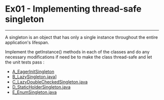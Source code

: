 # Ex01 - Implementing thread-safe singleton

---

A singleton is an object that has only a single instance throughout the entire application's lifespan.

Implement the getInstance() methods in each of the classes and do any necessary modifications if need be to make the class thread-safe and let the unit tests pass :

 - [A_EagerInitSingleton](A_EagerInitSingleton.java)
 - [B_LazySingleton.java](B_LazySingleton.java)]
 - [C_LazyDoubleCheckedSingleton.java](C_LazyDoubleCheckedSingleton.java)
 - [D_StaticHolderSingleton.java](D_StaticHolderSingleton.java)
 - [E_EnumSingleton.java](E_EnumSingleton.java)



